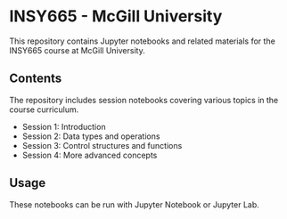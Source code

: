 # INSY665 - McGill University

This repository contains Jupyter notebooks and related materials for the INSY665 course at McGill University.

## Contents

The repository includes session notebooks covering various topics in the course curriculum.

- Session 1: Introduction
- Session 2: Data types and operations 
- Session 3: Control structures and functions
- Session 4: More advanced concepts

## Usage

These notebooks can be run with Jupyter Notebook or Jupyter Lab. 